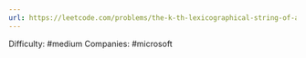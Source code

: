 ```yaml
---
url: https://leetcode.com/problems/the-k-th-lexicographical-string-of-all-happy-strings-of-length-n
---
```


Difficulty: #medium
Companies: #microsoft